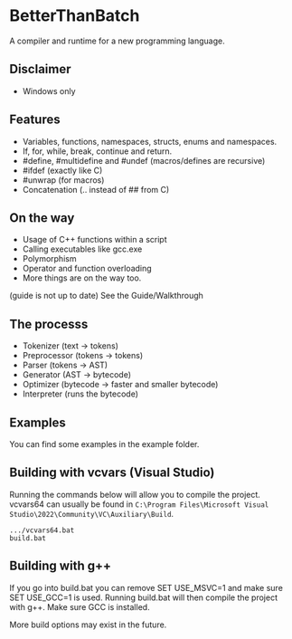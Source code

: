 # BetterThanBatch
A compiler and runtime for a new programming language.

## Disclaimer
- Windows only

## Features
- Variables, functions, namespaces, structs, enums and namespaces.
- If, for, while, break, continue and return.
- #define, #multidefine and #undef (macros/defines are recursive)
- #ifdef (exactly like C)
- #unwrap (for macros)
- Concatenation (.. instead of ## from C)

## On the way
- Usage of C++ functions within a script
- Calling executables like gcc.exe
- Polymorphism
- Operator and function overloading
- More things are on the way too.

(guide is not up to date)
See the Guide/Walkthrough [](docs/guide.md)

## The processs
- Tokenizer     (text -> tokens)
- Preprocessor  (tokens -> tokens)
- Parser        (tokens -> AST)
- Generator     (AST -> bytecode)
- Optimizer     (bytecode -> faster and smaller bytecode)
- Interpreter   (runs the bytecode)

## Examples
You can find some examples in the example folder.
[](example/ast.btb)

## Building with vcvars (Visual Studio)
Running the commands below will allow you to compile the project.
vcvars64 can usually be found in `C:\Program Files\Microsoft Visual Studio\2022\Community\VC\Auxiliary\Build`.
```
.../vcvars64.bat
build.bat
```

## Building with g++
If you go into build.bat you can remove SET USE_MSVC=1
and make sure SET USE_GCC=1 is used.
Running build.bat will then compile the project with g++.
Make sure GCC is installed.

More build options may exist in the future.